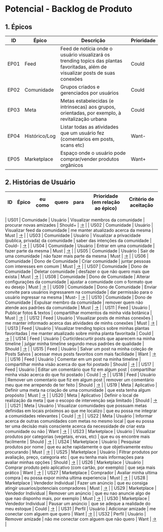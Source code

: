# Potencial - Backlog de Produto

## 1. Épicos

| ID   | Épico         | Descrição                                                                                                                        | Prioridade |
| ---- | ------------- | -------------------------------------------------------------------------------------------------------------------------------- | ---------- |
| EP01 | Feed          | Feed de notícia onde o usuário visualizará os trending topics das plantas favoritadas, além de visualizar posts de suas conexões | Could      |
| EP02 | Comunidade    | Grupos criados e gerenciados por usuários                                                                                        | Could      |
| EP03 | Meta          | Metas estabelecidas (e intrinsecas) aos grupos, orientadas, por exemplo, à revitalização urbana                                  | Could      |
| EP04 | Histórico/Log | Listar todas as atividades que um usuário fez (comentarios em posts, scans etc)                                                  | Want-      |
| EP05 | Marketplace   | Espaço onde o usuário pode comprar/vender produtos orgânicos                                                                     | Want+      |

## 2. Histórias de Usuário

|  ID  |    Épico    |       eu como       |                                          quero                                           |                                                para                                                | Prioridade (em relação ao épico) |                                                     Critério de aceitação                                                     |
| :--: | :---------: | :-----------------: | :--------------------------------------------------------------------------------------: | :------------------------------------------------------------------------------------------------: | -------------------------------- | :---------------------------------------------------------------------------------------------------------------------------: |

| US01 | Comunidade  |       Usuário       |                             Visualizar membros da comunidade                             |                                      procurar novas amizades                                       | Should+                          |                             [→](./acceptance_criteria.md#US01---Visualizar-membros-da-comunidade) |
| US02 | Comunidade  |       Usuário       |                              Visualizar feed da comunidade                               |                                me manter atualizado acerca da mesma                                | Must                             |                              [→](./acceptance_criteria.md#US02---Visualizar-feed-da-comunidade) |
| US03 | Comunidade  |       Usuário       |                Visualizar a privacidade (publica, privada) da comunidade                 |                                 saber das intenções da comunidade                                  | Could-                           |                  [→](./acceptance_criteria.md#US03---Visualizar-a-privacidade-publica-privada-da-comunidade) |
| US04 | Comunidade  |       Usuário       |                                 Entrar em uma comunidade                                 |                                        fazer parte da mesma                                        | Must                             |                                 [→](./acceptance_criteria.md#US04---Entrar-em-uma-comunidade) |
| US05 | Comunidade  |       Usuário       |                                  Sair de uma comunidade                                  |                                   não fazer mais parte da mesma                                    | Must                             |                                  [→](./acceptance_criteria.md#US05---Sair-de-uma-comunidade) |
| US06 | Comunidade  | Dono de Comunidade  |                                     Criar comunidade                                     |                               juntar pessoas com interesses em comum                               | Must                             |                                     [→](./acceptance_criteria.md#US06---Criar-comunidade) |
| US07 | Comunidade  | Dono de Comunidade  |                                    Deletar comunidade                                    |                              desfazer o que não quero mais que exista                              | Must                             |                                    [→](./acceptance_criteria.md#US07---Deletar-comunidade) |
| US08 | Comunidade  | Dono de Comunidade  |                           Alterar configurações da comunidade                            |                          ajustar a comunidade com o formato que eu desejo                          | Must                             |                           [→](./acceptance_criteria.md#US08---Alterar-configurações-da-comunidade) |
| US09 | Comunidade  | Dono de Comunidade  |                  Enviar convite para usuários ingressarem na comunidade                  |                          dar permissão para o usuário ingressar na mesma                           | Must-                            |                  [→](./acceptance_criteria.md#US09---Enviar-convite-para-usuários-ingressarem-na-comunidade) |
| US10 | Comunidade  | Dono de Comunidade  |                              Expulsar membro da comunidade                               |                         remover quem não atende aos padrões da comunidade                          | Must                             |                              [→](./acceptance_criteria.md#US10---Expulsar-membro-da-comunidade) |
| US11 |    Feed     |       Usuário       |                                 Publicar fotos & textos                                  |                            compartilhar momentos da minha vida botânica                            | Must                             |                                  [→](./acceptance_criteria.md#US11---Publicar-fotos-textos) |
| US12 |    Feed     |       Usuário       |                           Visualizar posts de minhas conexões                            |                    me manter informado acerca das atividades de minhs conexões                     | Must                             |                           [→](./acceptance_criteria.md#US12---Visualizar-posts-de-minhas-conexões) |
| US13 |    Feed     |       Usuário       |               Visualizar trending topics sobre minhas plantas favoritadas                |                         me manter atualizado sobre minha planta favoritada                         | Could                            |               [→](./acceptance_criteria.md#US13---Visualizar-trending-topics-sobre-minhas-plantas-favoritadas) |
| US14 |    Feed     |       Usuário       |                  Curtir/descurtir posts que aparecem na minha timeline                   |                      julgar minha timeline segundo meus padrões de qualidade                       | Should                           |                  [→](./acceptance_criteria.md#US14---Curtir-descurtir-posts-que-aparecem-na-minha-timeline) |
| US15 |    Feed     |       Usuário       |                     Salvar um post na minha coleção de Posts Salvos                      |                          acessar meus posts favoritos com mais facilidade                          | Want                             |                     [→](./acceptance_criteria.md#US15---Salvar-um-post-na-minha-coleção-de-Posts-Salvos) |
| US16 |    Feed     |       Usuário       |                          Comentar em um post na minha timeline                           |                         compartilhar minha visão acerca do que foi postado                         | Should                           |                          [→](./acceptance_criteria.md#US16---Comentar-em-um-post-na-minha-timeline) |
| US17 |    Feed     |       Usuário       |                        Editar um comentário que fiz em algum post                        |                         compartilhar minha visão acerca do que foi postado                         | Could                            |                        [→](./acceptance_criteria.md#US17---Editar-um-comentário-que-fiz-em-algum-post) |
| US18 |    Feed     |       Usuário       |                       Remover um comentario que fiz em algum post                        |                      remover um comentário meu que me arrependo de ter feito                       | Should                           |                       [→](./acceptance_criteria.md#US18---Remover-um-comentario-que-fiz-em-algum-post) |
| US19 |    Meta     |     Aplicativo      |                      Definir uma meta na criação de uma comunidade                       |                                   que esta tenha algum propósito                                   | Must                             |                      [→](./acceptance_criteria.md#US19---Definir-uma-meta-na-criação-de-uma-comunidade) |
| US20 |    Meta     |     Aplicativo      |                          Definir o local de realização da meta                           |                             que o escopo de intervenção seja limitado                              | Should                           |                          [→](./acceptance_criteria.md#US20---Definir-o-local-de-realização-da-meta) |
| US21 |    Meta     |       Usuário       | Visualizar comunidades que possuam metas definidas em locais próximos ao que me localizo |                         que eu possa me integrar a comunidades relevantes                          | Could                            | [→](./acceptance_criteria.md#US21---Visualizar-comunidades-que-possuam-metas-definidas-em-locais-próximos-ao-que-me-localizo) |
| US22 |    Meta     |       Usuário       |              Informar acerca de outras comunidades com metas no mesmo local              | que eu possa ter uma decisão mais consciente acerca da necessidade de criar esta comunidade ou não | Want                             |              [→](./acceptance_criteria.md#US22---Informar-acerca-de-outras-comunidades-com-metas-no-mesmo-local) |
| US23 | Marketplace |       Usuário       |                Visualizar produtos por categorias (vegetais, ervas, etc)                 |                                 que eu os encontre mais facilmente                                 | Should                           |                  [→](./acceptance_criteria.md#US23---Visualizar-produtos-por-categorias-vegetais-ervas-etc-) |
| US24 | Marketplace |       Usuário       |                               Pesquisar produtos por nome                                |                    que eu ache rapidamente o que objetivamente estou procurando                    | Must                             |                               [→](./acceptance_criteria.md#US24---Pesquisar-produtos-por-nome) |
| US25 | Marketplace |       Usuário       |                   Filtrar produtos por avaliação, preço, categoria etc                   |                      que eu tenha mais informações para avaliar minhas opções                      | Should                           |                    [→](./acceptance_criteria.md#US25---Filtrar-produtos-por-avaliação-preço-categoria-etc) |
| US26 | Marketplace |       Usuário       |                Comprar produto pelo aplicativo (com cartão, por exemplo)                 |                                       que seja mais prático                                        | Want                             |                 [→](./acceptance_criteria.md#US26---Comprar-produto-pelo-aplicativo-com-cartão-por-exemplo-) |
| US27 | Marketplace |      Comprador      |                               Avaliar minha ultima compra                                |                              eu possa expor minha ultima experiencia                               | Must                             |                               [→](./acceptance_criteria.md#US27---Avaliar-minha-ultima-compra) |
| US28 | Marketplace | Vendedor Individual |                                     Fazer um anúncio                                     |                       que eu consiga atingir usuarios/potenciais compradores                       | Must                             |                                     [→](./acceptance_criteria.md#US28---Fazer-um-anúncio) |
| US29 | Marketplace | Vendedor Individual |                                    Remover um anúncio                                    |                   que eu nao anuncie algo de que nao disponho mais, por exemplo                    | Must                             |                                    [→](./acceptance_criteria.md#US29---Remover-um-anúncio) |
| US30 | Marketplace | Vendedor Individual |                                    Pausar um anúncio                                     |                              que se adeque a realidade do meu estoque                              | Could                            |                                    [→](./acceptance_criteria.md#US30---Pausar-um-anúncio) |
| US31 |   Perfil    |       Usuário       |                                    Adicionar amizade                                     |                                  me conectar com alguem que quero                                  | Want                             |                                    [→](./acceptance_criteria.md#US31---Adicionar-amizade) |
| US32 |   Perfil    |       Usuário       |                                     Remover amizade                                      |                              não me conectar com alguem que não quero                              | Want                             |                                     [→](./acceptance_criteria.md#US32---Remover-amizade) |
